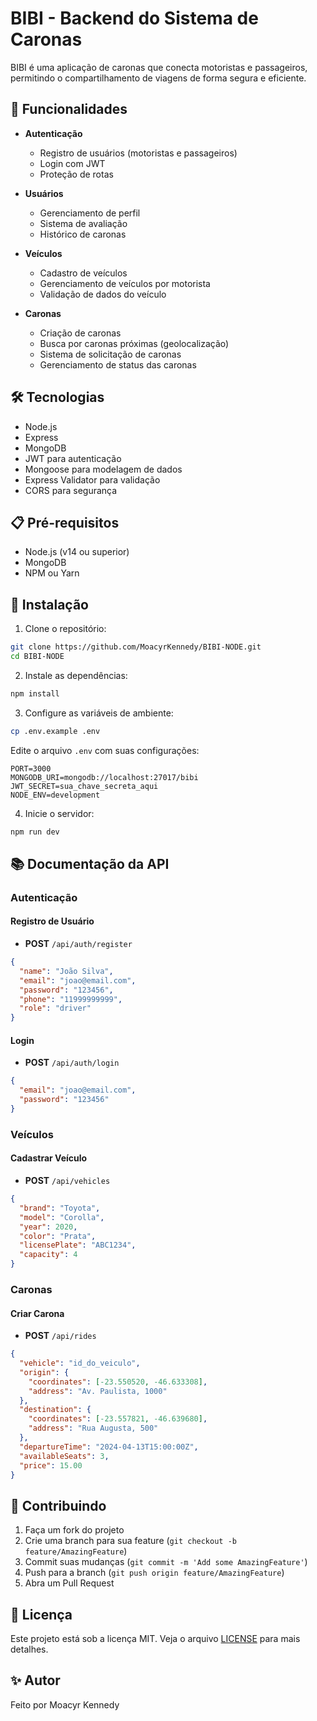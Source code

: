 # BIBI - Backend do Sistema de Caronas

BIBI é uma aplicação de caronas que conecta motoristas e passageiros, permitindo o compartilhamento de viagens de forma segura e eficiente.

## 🚀 Funcionalidades

- **Autenticação**
  - Registro de usuários (motoristas e passageiros)
  - Login com JWT
  - Proteção de rotas

- **Usuários**
  - Gerenciamento de perfil
  - Sistema de avaliação
  - Histórico de caronas

- **Veículos**
  - Cadastro de veículos
  - Gerenciamento de veículos por motorista
  - Validação de dados do veículo

- **Caronas**
  - Criação de caronas
  - Busca por caronas próximas (geolocalização)
  - Sistema de solicitação de caronas
  - Gerenciamento de status das caronas

## 🛠️ Tecnologias

- Node.js
- Express
- MongoDB
- JWT para autenticação
- Mongoose para modelagem de dados
- Express Validator para validação
- CORS para segurança

## 📋 Pré-requisitos

- Node.js (v14 ou superior)
- MongoDB
- NPM ou Yarn

## 🔧 Instalação

1. Clone o repositório:
```bash
git clone https://github.com/MoacyrKennedy/BIBI-NODE.git
cd BIBI-NODE
```

2. Instale as dependências:
```bash
npm install
```

3. Configure as variáveis de ambiente:
```bash
cp .env.example .env
```
Edite o arquivo `.env` com suas configurações:
```
PORT=3000
MONGODB_URI=mongodb://localhost:27017/bibi
JWT_SECRET=sua_chave_secreta_aqui
NODE_ENV=development
```

4. Inicie o servidor:
```bash
npm run dev
```

## 📚 Documentação da API

### Autenticação

#### Registro de Usuário
- **POST** `/api/auth/register`
```json
{
  "name": "João Silva",
  "email": "joao@email.com",
  "password": "123456",
  "phone": "11999999999",
  "role": "driver"
}
```

#### Login
- **POST** `/api/auth/login`
```json
{
  "email": "joao@email.com",
  "password": "123456"
}
```

### Veículos

#### Cadastrar Veículo
- **POST** `/api/vehicles`
```json
{
  "brand": "Toyota",
  "model": "Corolla",
  "year": 2020,
  "color": "Prata",
  "licensePlate": "ABC1234",
  "capacity": 4
}
```

### Caronas

#### Criar Carona
- **POST** `/api/rides`
```json
{
  "vehicle": "id_do_veiculo",
  "origin": {
    "coordinates": [-23.550520, -46.633308],
    "address": "Av. Paulista, 1000"
  },
  "destination": {
    "coordinates": [-23.557821, -46.639680],
    "address": "Rua Augusta, 500"
  },
  "departureTime": "2024-04-13T15:00:00Z",
  "availableSeats": 3,
  "price": 15.00
}
```

## 🤝 Contribuindo

1. Faça um fork do projeto
2. Crie uma branch para sua feature (`git checkout -b feature/AmazingFeature`)
3. Commit suas mudanças (`git commit -m 'Add some AmazingFeature'`)
4. Push para a branch (`git push origin feature/AmazingFeature`)
5. Abra um Pull Request

## 📝 Licença

Este projeto está sob a licença MIT. Veja o arquivo [LICENSE](LICENSE) para mais detalhes.

## ✨ Autor

Feito por Moacyr Kennedy 